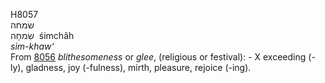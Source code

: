 <body>
  <p>H8057<br>  שׂמחה  <br> שִׂמחָה  ‎  śimchâh  <br><i>sim-khaw‘ </i><br>From <a href="h8056.htm">8056</a>  <i>blithesomeness</i> or <i>glee</i>, (religious or festival): -  X exceeding (-ly), gladness, joy (-fulness), mirth, pleasure, rejoice (-ing).<br></p>
 </body>